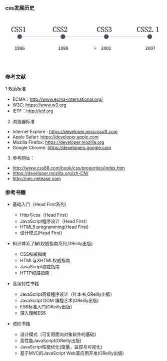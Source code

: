 ### css发展历史
![](assets/css/images/history.png)

### 参考文献
1.规范标准
- ECMA：http://www.ecma-international.org/
- W3C: https://www.w3.org
- IETF：http://ietf.org

2. 浏览器标准
- Internet Explore : https://developer.miscrosoft.com
- Apple Safari: https://developer.apple.com
- Mozilla Firefox: https://developer.mozilla.org
- Google Chrome: https://developers.google.com

3. 参考网址：
- http://www.css88.com/book/css/properties/index.htm
- https://developer.mozilla.org/zh-CN/
- http://nec.netease.com

### 参考书籍
- 基础入门（Head First系列）
  - Http与css（Head First）
  - JavaScript程序设计（Head First）
  - HTML5 programming(Head First)
  - 设计模式(Head First)

- 知识体系了解(权威指南系列,OReilly出版)
  - CSS权威指南
  - HTML与XHTML权威指南
  - JavaScript权威指南
  - HTTP权威指南

- 高级特性书籍
  - JavaScript高级程序设计（红本书,OReilly出版）
  - JavaScript DOM 编程艺术(OReilly出版)
  - ES6标准入门(OReilly出版)
  - 深入理解ES6

- 进阶书籍
  - 设计模式（可复用面向对象软件的基础）
  - 高性能JavaScript(OReilly出版)
  - JavaScript性能优化(度量，监控与可视化)
  - 基于MVC的JavaScript Web富应用开发(OReilly出版)
